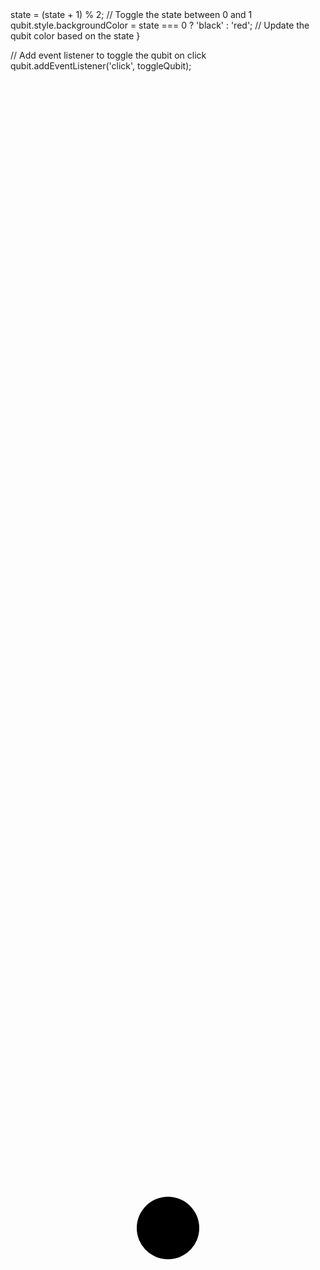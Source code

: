
<html>
<head>

  <style>
    #qubit {
      width: 100px;
      height: 100px;
      background-color: black;
      position: absolute;
      top: 50%;
      left: 50%;
      transform: translate(-50%, -50%);
      border-radius: 50%;
      transition: all 0.5s ease-in-out;
    }
  </style>
</head>
<body>
  <div id="qubit"></div>

  <script>
// Get the qubit element
const qubit = document.getElementById('qubit');

// Define the initial state of the qubit
let state = 0; // 0 for |0⟩, 1 for |1⟩

// Function to toggle the state of the qubit
function toggleQubit() {
  state = (state + 1) % 2; // Toggle the state between 0 and 1
  qubit.style.backgroundColor = state === 0 ? 'black' : 'red'; // Update the qubit color based on the state
}

// Add event listener to toggle the qubit on click
qubit.addEventListener('click', toggleQubit);
  </script>
  </body>
  </html>
  state = (state + 1) % 2; // Toggle the state between 0 and 1
  qubit.style.backgroundColor = state === 0 ? 'black' : 'red'; // Update the qubit color based on the state
}

// Add event listener to toggle the qubit on click
qubit.addEventListener('click', toggleQubit);
  </script>
</body>
</html>
